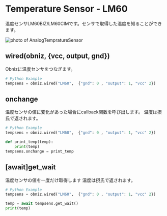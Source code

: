 # Temperature Sensor - LM60
温度センサLM60BIZ/LM60CIMです。センサで取得した温度を知ることができます。






![photo of AnalogTempratureSensor](./wired.png)



## wired(obniz, {vcc, output, gnd})
Obnizに温度センサをつなぎます。
```Python
# Python Example
tempsens = obniz.wired("LM60",  {"gnd": 0 , "output": 1, "vcc" 2})
```

## onchange
温度センサの値に変化があった場合にcallback関数を呼び出します。
温度は摂氏で返されます。
```Python
# Python Example
tempsens = obniz.wired("LM60",  {"gnd": 0 , "output": 1, "vcc" 2})

def print_temp(temp):
    print(temp)
tempsens.onchange = print_temp
```


## [await]get_wait

温度センサの値を一度だけ取得します
温度は摂氏で返されます。

```Python
# Python Example
tempsens = obniz.wired("LM60",  {"gnd": 0 , "output": 1, "vcc" 2})

temp = await tempsens.get_wait()
print(temp)
```
 
